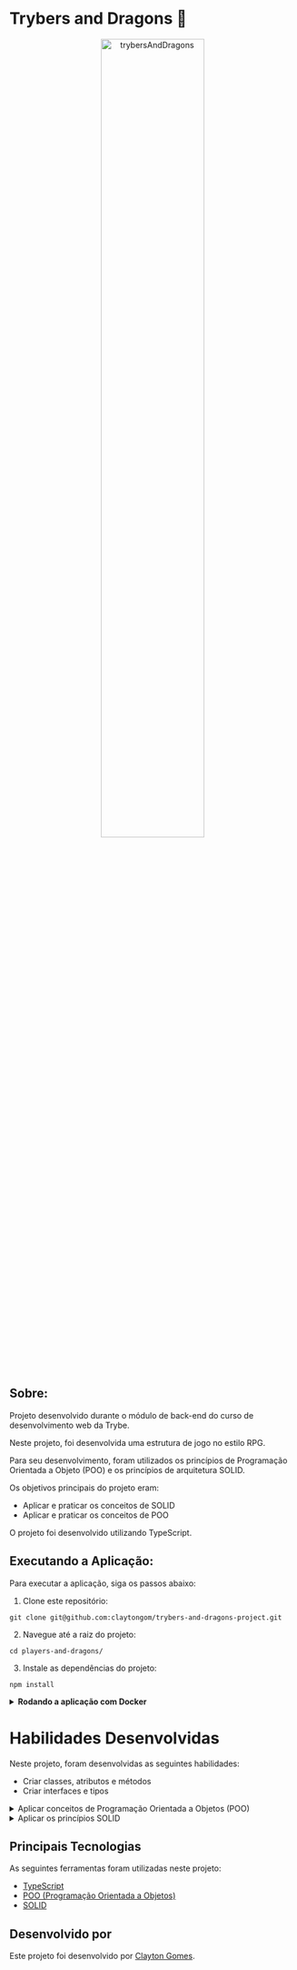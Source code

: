 # Trybers and Dragons 🐉
<p align="center">
  <img src="https://user-images.githubusercontent.com/104791582/215762786-64898841-d6b0-4ae2-96e4-bd4c49aa48dd.jpg" alt="trybersAndDragons" width="60%">
</p>

## Sobre:
Projeto desenvolvido durante o módulo de back-end do curso de desenvolvimento web da Trybe.

Neste projeto, foi desenvolvida uma estrutura de jogo no estilo RPG.

Para seu desenvolvimento, foram utilizados os princípios de Programação Orientada a Objeto (POO) e os princípios de arquitetura SOLID.

Os objetivos principais do projeto eram:
- Aplicar e praticar os conceitos de SOLID
- Aplicar e praticar os conceitos de POO

O projeto foi desenvolvido utilizando TypeScript.

## Executando a Aplicação:

Para executar a aplicação, siga os passos abaixo:

1. Clone este repositório:
```
git clone git@github.com:claytongom/trybers-and-dragons-project.git
```
2. Navegue até a raiz do projeto:
```
cd players-and-dragons/
```
3. Instale as dependências do projeto:
```
npm install
```

<details>
  <summary><strong>Rodando a aplicação com Docker</strong></summary>
</br>
  
<strong>Obs:</strong> Para rodar a aplicação dessa forma você deve ter o Docker instalado na sua máquina.

</br>

Na raíz do projeto, suba os containers players_and_dragons utilizando o docker-compose.
```
docker-compose up-d
```

Abra o terminal do container players_and_dragons.
```
docker exec -it players_and_dragons bash
```

Caso não tenha instalado anteriormente, uma vez no terminal do container, execute o comando abaixo para instalar as dependências do projeto.
```
npm install
```

Inicie a aplicação com ts-node usando o comando abaixo.
```
npm start
```
Para iniciar a aplicação com o nodemon, use o script abaixo.
```
npm run dev
```
</details>

# Habilidades Desenvolvidas

Neste projeto, foram desenvolvidas as seguintes habilidades:

- Criar classes, atributos e métodos
- Criar interfaces e tipos
<details>
<summary>Aplicar conceitos de Programação Orientada a Objetos (POO)</summary>
<p>

Neste projeto, foram aplicados os seguintes conceitos de Programação Orientada a Objetos:

- Abstração
- Encapsulamento
- Herança
- Composição
- Polimorfismo

</p>
</details>

<details>
<summary>Aplicar os princípios SOLID</summary>
<p>

Neste projeto, foram aplicados os seguintes princípios SOLID:

- Responsabilidade Única
- Aberto-Fechado
- Substituição de Liskov
- Segregação da Interface
- Inversão da Dependência

</p>
</details>

## Principais Tecnologias

As seguintes ferramentas foram utilizadas neste projeto:

- [TypeScript](https://www.typescriptlang.org/docs/)
- [POO (Programação Orientada a Objetos)](https://pt.wikipedia.org/wiki/Programa%C3%A7%C3%A3o_orientada_a_objetos)
- [SOLID](https://en.wikipedia.org/wiki/SOLID)


## Desenvolvido por

Este projeto foi desenvolvido por [Clayton Gomes](https://www.linkedin.com/in/claytongomesdev/).
